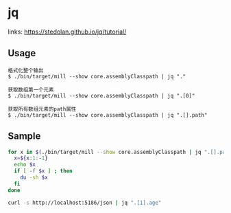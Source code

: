 # jq

links: https://stedolan.github.io/jq/tutorial/

## Usage

    格式化整个输出
    $ ./bin/target/mill --show core.assemblyClasspath | jq "."

    获取数组第一个元素
    $ ./bin/target/mill --show core.assemblyClasspath | jq ".[0]"

    获取所有数组元素的path属性
    $ ./bin/target/mill --show core.assemblyClasspath | jq ".[].path"

## Sample

```bash
for x in $(./bin/target/mill --show core.assemblyClasspath | jq ".[].path"); do
  x=${x:1:-1}
  echo $x
  if [ -f $x ] ; then
    du -sh $x
  fi
done
```

```bash
curl -s http://localhost:5186/json | jq ".[1].age"
```
